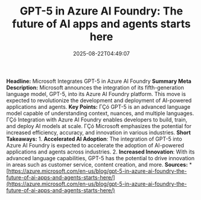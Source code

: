 ﻿---
title: "GPT-5 in Azure AI Foundry: The future of AI apps and agents starts here"
date: "2025-08-22T04:49:07"
category: "Markets"
summary: ""
slug: "gpt5 in azure ai foundry the future of ai apps and agents st"
source_urls:
  - "https://azure.microsoft.com/en-us/blog/gpt-5-in-azure-ai-foundry-the-future-of-ai-apps-and-agents-starts-here/"
seo:
  title: "GPT-5 in Azure AI Foundry: The future of AI apps and agents starts here | Hash n Hedge"
  description: ""
  keywords: ["news", "markets", "brief"]
---
**Headline:** Microsoft Integrates GPT-5 in Azure AI Foundry  **Summary Meta Description:** Microsoft announces the integration of its fifth-generation language model, GPT-5, into its Azure AI Foundry platform. This move is expected to revolutionize the development and deployment of AI-powered applications and agents.  **Key Points:**  ΓÇó GPT-5 is an advanced language model capable of understanding context, nuances, and multiple languages. ΓÇó Integration with Azure AI Foundry enables developers to build, train, and deploy AI models at scale. ΓÇó Microsoft emphasizes the potential for increased efficiency, accuracy, and innovation in various industries.  **Short Takeaways:**  1. **Accelerated AI Adoption**: The integration of GPT-5 into Azure AI Foundry is expected to accelerate the adoption of AI-powered applications and agents across industries. 2. **Increased Innovation**: With its advanced language capabilities, GPT-5 has the potential to drive innovation in areas such as customer service, content creation, and more.  **Sources:**  * [https://azure.microsoft.com/en-us/blog/gpt-5-in-azure-ai-foundry-the-future-of-ai-apps-and-agents-starts-here/](https://azure.microsoft.com/en-us/blog/gpt-5-in-azure-ai-foundry-the-future-of-ai-apps-and-agents-starts-here/) 
